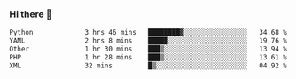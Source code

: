 ### Hi there 👋

<!--START_SECTION:waka-->

```txt
Python             3 hrs 46 mins   ████████▓░░░░░░░░░░░░░░░░   34.68 %
YAML               2 hrs 8 mins    █████░░░░░░░░░░░░░░░░░░░░   19.76 %
Other              1 hr 30 mins    ███▒░░░░░░░░░░░░░░░░░░░░░   13.94 %
PHP                1 hr 28 mins    ███▒░░░░░░░░░░░░░░░░░░░░░   13.61 %
XML                32 mins         █▒░░░░░░░░░░░░░░░░░░░░░░░   04.92 %
```

<!--END_SECTION:waka-->

<!--
**Jonas-VanHaeken/Jonas-VanHaeken** is a ✨ _special_ ✨ repository because its `README.md` (this file) appears on your GitHub profile.

Here are some ideas to get you started:

- 🔭 I’m currently working on ...
- 🌱 I’m currently learning ...
- 👯 I’m looking to collaborate on ...
- 🤔 I’m looking for help with ...
- 💬 Ask me about ...
- 📫 How to reach me: ...
- 😄 Pronouns: ...
- ⚡ Fun fact: ...
-->
